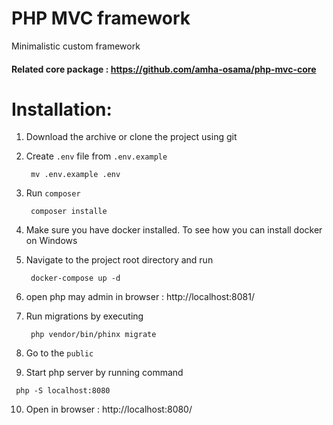 # PHP MVC framework

Minimalistic custom framework

#### Related core package : https://github.com/amha-osama/php-mvc-core

##
# Installation:
1. Download the archive or clone the project using git
2. Create `.env` file from `.env.example`
   
   ```
    mv .env.example .env
   ```
3. Run `composer`
   ```
    composer installe
   ```
5. Make sure you have docker installed. To see how you can install docker on Windows
6. Navigate to the project root directory and run

   ```
    docker-compose up -d
   ```
7. open php may admin in browser : http://localhost:8081/
8. Run migrations by executing
   ```
    php vendor/bin/phinx migrate
   ```
9. Go to the `public`
10. Start php server by running command
   ```
    php -S localhost:8080
   ```
10. Open in browser : http://localhost:8080/
